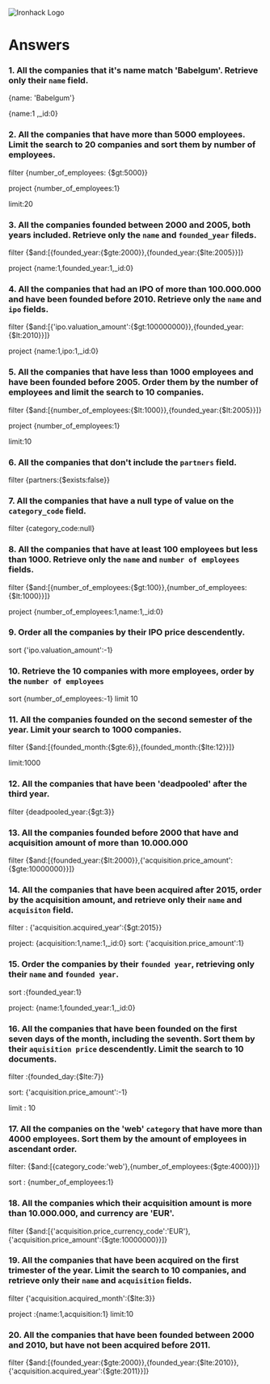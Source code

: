 ![Ironhack Logo](https://i.imgur.com/1QgrNNw.png)

# Answers

### 1. All the companies that it's name match 'Babelgum'. Retrieve only their `name` field.
{name: 'Babelgum'}

{name:1 ,_id:0}

### 2. All the companies that have more than 5000 employees. Limit the search to 20 companies and sort them by **number of employees**.

filter {number_of_employees: {$gt:5000}}

 project {number_of_employees:1}

limit:20

### 3. All the companies founded between 2000 and 2005, both years included. Retrieve only the `name` and `founded_year` fileds.

filter  {$and:[{founded_year:{$gte:2000}},{founded_year:{$lte:2005}}]}

 project {name:1,founded_year:1,_id:0}

### 4. All the companies that had an IPO of more than 100.000.000 and have been founded before 2010. Retrieve only the `name` and `ipo` fields.

filter {$and:[{'ipo.valuation_amount':{$gt:100000000}},{founded_year:{$lt:2010}}]}

project {name:1,ipo:1,_id:0}

### 5. All the companies that have less than 1000 employees and have been founded before 2005. Order them by the number of employees and limit the search to 10 companies.

filter {$and:[{number_of_employees:{$lt:1000}},{founded_year:{$lt:2005}}]}

project  {number_of_employees:1}

limit:10

### 6. All the companies that don't include the `partners` field.

filter {partners:{$exists:false}}

### 7. All the companies that have a null type of value on the `category_code` field.

filter {category_code:null}

### 8. All the companies that have at least 100 employees but less than 1000. Retrieve only the `name` and `number of employees` fields.

filter {$and:[{number_of_employees:{$gt:100}},{number_of_employees:{$lt:1000}}]}

 project {number_of_employees:1,name:1,_id:0}

### 9. Order all the companies by their IPO price descendently.

sort {'ipo.valuation_amount':-1}

### 10. Retrieve the 10 companies with more employees, order by the `number of employees`

sort {number_of_employees:-1}
limit 10 
### 11. All the companies founded on the second semester of the year. Limit your search to 1000 companies.

filter {$and:[{founded_month:{$gte:6}},{founded_month:{$lte:12}}]}

limit:1000

### 12. All the companies that have been 'deadpooled' after the third year.

filter 
{deadpooled_year:{$gt:3}}

### 13. All the companies founded before 2000 that have and acquisition amount of more than 10.000.000

filter {$and:[{founded_year:{$lt:2000}},{'acquisition.price_amount':{$gte:10000000}}]}

### 14. All the companies that have been acquired after 2015, order by the acquisition amount, and retrieve only their `name` and `acquisiton` field.

filter : {'acquisition.acquired_year':{$gt:2015}}

project: {acquisition:1,name:1,_id:0}
sort: {'acquisition.price_amount':1}

### 15. Order the companies by their `founded year`, retrieving only their `name` and `founded year`.

sort :{founded_year:1}

project: {name:1,founded_year:1,_id:0}

### 16. All the companies that have been founded on the first seven days of the month, including the seventh. Sort them by their `aquisition price` descendently. Limit the search to 10 documents.

filter :{founded_day:{$lte:7}}

sort: {'acquisition.price_amount':-1}

limit : 10

### 17. All the companies on the 'web' `category` that have more than 4000 employees. Sort them by the amount of employees in ascendant order.

filter: {$and:[{category_code:'web'},{number_of_employees:{$gte:4000}}]}

sort : {number_of_employees:1}

### 18. All the companies which their acquisition amount is more than 10.000.000, and currency are 'EUR'.

filter {$and:[{'acquisition.price_currency_code':'EUR'},{'acquisition.price_amount':{$gte:10000000}}]}

### 19. All the companies that have been acquired on the first trimester of the year. Limit the search to 10 companies, and retrieve only their `name` and `acquisition` fields.

filter {'acquisition.acquired_month':{$lte:3}}

project :{name:1,acquisition:1}
limit:10

### 20. All the companies that have been founded between 2000 and 2010, but have not been acquired before 2011.

 filter {$and:[{founded_year:{$gte:2000}},{founded_year:{$lte:2010}},{'acquisition.acquired_year':{$gte:2011}}]}